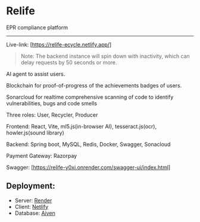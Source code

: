 # Relife
EPR compliance platform

---

Live-link: [https://relife-ecycle.netlify.app/]

> Note: The backend instance will spin down with inactivity, which can delay requests by 50 seconds or more.

AI agent to assist users.

Blockchain for proof-of-progress of the achievements badges of users.

Sonarcloud for realtime comprehensive scanning of code to identify vulnerabilities, bugs and code smells

Three roles: User, Recycler, Producer

Frontend: React, Vite, ml5.js(in-browser AI), tesseract.js(ocr), howler.js(sound library)

Backend: Spring boot, MySQL, Redis, Docker, Swagger, Sonacloud

Payment Gateway: Razorpay

Swagger: [https://relife-y0xi.onrender.com/swagger-ui/index.html]

## Deployment: 
- Server: [Render](https://render.com/)
- Client: [Netlify](https://relife-ecycle.netlify.app/)
- Database: [Aiven](aiven.io/)




